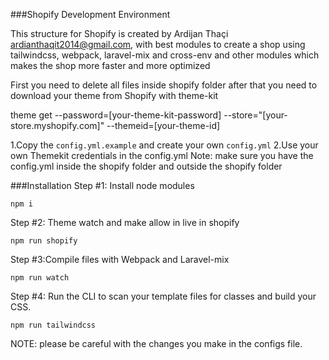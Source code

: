 ###Shopify Development Environment

This structure for Shopify is created by Ardijan Thaçi ardianthaqit2014@gmail.com,
with best modules to create a shop using tailwindcss, webpack, laravel-mix and cross-env and other modules which makes the shop more faster and more optimized


First you need to delete all files inside shopify folder after that you need to download your theme from Shopify with theme-kit 

theme get --password=[your-theme-kit-password] --store="[your-store.myshopify.com]" --themeid=[your-theme-id]

1.Copy the ``config.yml.example`` and create your own ``config.yml``
2.Use your own Themekit credentials in the config.yml
Note: make sure you have the config.yml inside the shopify folder and outside the shopify folder

###Installation
Step #1: Install node modules

```npm i```

Step #2: Theme watch and make allow in live in shopify

``npm run shopify``

Step #3:Compile files with Webpack and Laravel-mix

``npm run watch``

Step #4: Run the CLI to scan your template files for classes and build your CSS.

``npm run tailwindcss``


NOTE: please be careful with the changes you make in the configs file.
